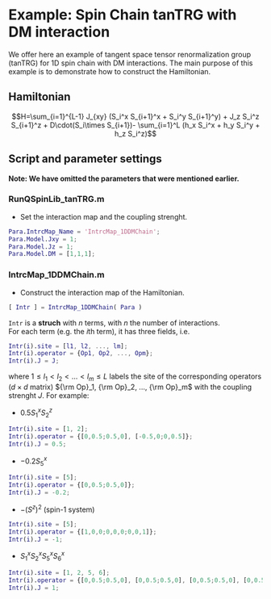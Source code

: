 # Example\: Spin Chain tanTRG with DM interaction
We offer here an example of tangent space tensor renormalization group (tanTRG) for 1D spin chain with DM interactions.
The main purpose of this example is to demonstrate how to construct the Hamiltonian.

## Hamiltonian ##
$$H=\sum_{i=1}^{L-1} J_{xy} (S_i^x S_{i+1}^x + S_i^y S_{i+1}^y) + J_z S_i^z S_{i+1}^z + D\cdot(S_i\times S_{i+1})- \sum_{i=1}^L (h_x S_i^x + h_y S_i^y + h_z S_i^z)$$

## Script and parameter settings ##
**Note: We have omitted the parameters that were mentioned earlier.**

### RunQSpinLib_tanTRG.m ###
* Set the interaction map and the coupling strenght.
```matlab
Para.IntrcMap_Name = 'IntrcMap_1DDMChain';
Para.Model.Jxy = 1;
Para.Model.Jz = 1;
Para.Model.DM = [1,1,1];
```

### IntrcMap_1DDMChain.m ###
* Construct the interaction map of the Hamiltonian.
```matlab
[ Intr ] = IntrcMap_1DDMChain( Para )
```
```Intr``` is a **struch** with $n$ terms, with $n$ the number of interactions. \
For each term (e.g. the $i$th term), it has three fields, i.e.
```matlab
Intr(i).site = [l1, l2, ..., lm];
Intr(i).operator = {Op1, Op2, ..., Opm};
Intr(i).J = J;
```
where $1 \leq l_1 < l_2 <... < l_m \leq L$ labels the site of the corresponding operators ($d \times d$ matrix) ${\rm Op}_1, {\rm Op}_2, ..., {\rm Op}_m$ 
with the coupling strenght $J$.
For example:
* $0.5 S_1^x S_2^z$
```matlab
Intr(i).site = [1, 2];
Intr(i).operator = {[0,0.5;0.5,0], [-0.5,0;0,0.5]};
Intr(i).J = 0.5;
```
* $-0.2 S_5^x$
```matlab
Intr(i).site = [5];
Intr(i).operator = {[0,0.5;0.5,0]};
Intr(i).J = -0.2;
```
* $-(S^z)^2$ (spin-1 system)
```matlab
Intr(i).site = [5];
Intr(i).operator = {[1,0,0;0,0,0;0,0,1]};
Intr(i).J = -1;
```
* $S_1^x S_2^x S_5^x S_6^x$
```matlab
Intr(i).site = [1, 2, 5, 6];
Intr(i).operator = {[0,0.5;0.5,0], [0,0.5;0.5,0], [0,0.5;0.5,0], [0,0.5;0.5,0]};
Intr(i).J = 1;
```
